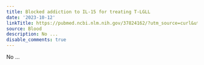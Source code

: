 ```yaml
---
title: Blocked addiction to IL-15 for treating T-LGLL
date: '2023-10-12'
linkTitle: https://pubmed.ncbi.nlm.nih.gov/37824162/?utm_source=curl&utm_medium=rss&utm_campaign=journals&utm_content=7603509&fc=None&ff=20231013180730&v=2.17.9.post6+86293ac
source: Blood
description: No ...
disable_comments: true
---
```

No ...
